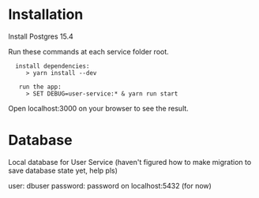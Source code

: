 
# Installation

Install Postgres 15.4


Run these commands at each service folder root.
```
  install dependencies:
     > yarn install --dev

   run the app:
     > SET DEBUG=user-service:* & yarn run start
```

Open localhost:3000 on your browser to see the result.


# Database

Local database for User Service (haven't figured how to make migration to save database state yet, help pls)

user: dbuser
password: password 
on localhost:5432
(for now)




